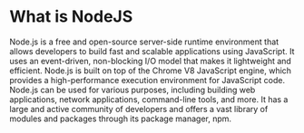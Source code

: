 # What is NodeJS

Node.js is a free and open-source server-side runtime environment that allows developers to build fast and scalable
applications using JavaScript. It uses an event-driven, non-blocking I/O model that makes it lightweight and efficient.
Node.js is built on top of the Chrome V8 JavaScript engine, which provides a high-performance execution environment for
JavaScript code. Node.js can be used for various purposes, including building web applications, network applications,
command-line tools, and more. It has a large and active community of developers and offers a vast library of modules and
packages through its package manager, npm.

